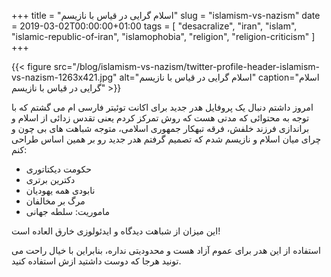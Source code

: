 +++
title = "اسلام گرایی در قیاس با نازیسم"
slug = "islamism-vs-nazism"
date = 2019-03-02T00:00:00+01:00
tags = [ "desacralize", "iran", "islam", "islamic-republic-of-iran", "islamophobia", "religion", "religion-criticism" ]
+++

{{< figure src="/blog/islamism-vs-nazism/twitter-profile-header-islamism-vs-nazism-1263x421.jpg" alt="اسلام گرایی در قیاس با نازیسم" caption="اسلام گرایی در قیاس با نازیسم" >}}

امروز داشتم دنبال یک پروفایل هدر جدید برای اکانت توئیتر فارسی ام می گشتم که با توجه به محتوائی که مدتی هست که روش تمرکز کردم یعنی تقدس زدائی از اسلام و براندازی فرزند خلفش، فرقه تبهکار جمهوری اسلامی، متوجه شباهت های بی چون و چرای میان اسلام و نازیسم شدم که تصمیم گرفتم هدر جدید رو بر همین اساس طراحی کنم:

* حکومت دیکتاتوری
* دکترین برتری
* نابودی همه یهودیان
* مرگ بر مخالفان
* ماموریت: سلطه جهانی

این میزان از شباهت دیدگاه و ایدئولوزی خارق العاده است!

استفاده از این هدر برای عموم آزاد هست و محدودیتی نداره، بنابراین با خیال راحت می تونید هرجا که دوست داشتید ازش استفاده کنید.
<!--more-->
